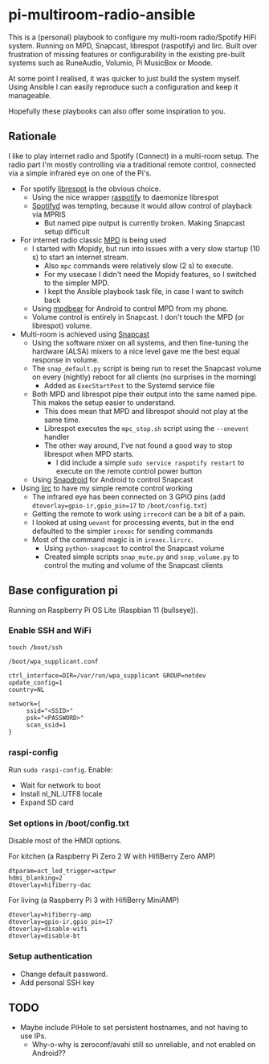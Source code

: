 # pi-multiroom-radio-ansible

This is a (personal) playbook to configure my multi-room radio/Spotify HiFi system. Running on 
MPD, Snapcast, librespot (raspotify) and lirc. Built over frustration of missing features or configurability
in the existing pre-built systems such as RuneAudio, Volumio, Pi MusicBox or Moode.

At some point I realised, it was quicker to just build the system myself. Using Ansible I can easily 
reproduce such a configuration and keep it manageable. 

Hopefully these playbooks can also offer some inspiration to you.

## Rationale 

I like to play internet radio and Spotify (Connect) in a multi-room setup. 
The radio part I'm mostly controlling via a traditional remote control, connected via
a simple infrared eye on one of the Pi's.

* For spotify [librespot](https://github.com/librespot-org/librespot) is the obvious choice.
  * Using the nice wrapper [raspotify](https://github.com/dtcooper/raspotify) to daemonize librespot
  * [Spotifyd](https://github.com/Spotifyd/spotifyd) was tempting, because it would allow control of playback via MPRIS
    * But named pipe output is currently broken. Making Snapcast setup difficult
* For internet radio classic [MPD](https://www.musicpd.org/) is being used
  * I started with Mopidy, but run into issues with a very slow startup (10 s) to start an internet stream.
    * Also `mpc` commands were relatively slow (2 s) to execute. 
    * For my usecase I didn't need the Mopidy features, so I switched to the simpler MPD.
    * I kept the Ansible playbook task file, in case I want to switch back
  * Using [mpdbear](https://play.google.com/store/apps/details?id=net.clacks.mpdbear&hl=nl&gl=US) for Android to control MPD from my phone.
  * Volume control is entirely in Snapcast. I don't touch the MPD (or librespot) volume.
* Multi-room is achieved using [Snapcast](https://github.com/badaix/snapcast)
  * Using the software mixer on all systems, and then fine-tuning the hardware (ALSA) mixers to a nice level gave me
    the best equal response in volume.
  * The `snap_default.py` script is being run to reset the Snapcast volume on every (nightly) reboot for all clients (no surprises in the morning)
    * Added as `ExecStartPost` to the Systemd service file
  * Both MPD and librespot pipe their output into the same named pipe. This makes the setup easier to understand.
    * This does mean that MPD and librespot should not play at the same time. 
    * Librespot executes the `mpc_stop.sh` script using the `--onevent` handler
    * The other way around, I've not found a good way to stop librespot when MPD starts.
      * I did include a simple `sudo service raspotify restart` to execute on the remote control power button
  * Using [Snapdroid](https://github.com/badaix/snapdroid) for Android to control Snapcast
* Using [lirc](https://www.lirc.org/) to have my simple remote control working
  * The infrared eye has been connected on 3 GPIO pins (add `dtoverlay=gpio-ir,gpio_pin=17` to `/boot/config.txt`)
  * Getting the remote to work using `irrecord` can be a bit of a pain. 
  * I looked at using `uevent` for processing events, but in the end defaulted to the simpler `irexec` for sending commands
  * Most of the command magic is in `irexec.lircrc`. 
    * Using `python-snapcast` to control the Snapcast volume
    * Created simple scripts `snap_mute.py` and `snap_volume.py` to control the muting and volume of the Snapcast clients

## Base configuration pi

Running on Raspberry Pi OS Lite (Raspbian 11 (bullseye)).  

### Enable SSH and WiFi
```
touch /boot/ssh
```

`/boot/wpa_supplicant.conf`
```
ctrl_interface=DIR=/var/run/wpa_supplicant GROUP=netdev
update_config=1
country=NL

network={
     ssid="<SSID>"
     psk="<PASSWORD>"
     scan_ssid=1
}
```

### raspi-config
Run `sudo raspi-config`. Enable:

* Wait for network to boot
* Install nl_NL.UTF8 locale
* Expand SD card

### Set options in /boot/config.txt
Disable most of the HMDI options.

For kitchen (a Raspberry Pi Zero 2 W with HifiBerry Zero AMP)
```
dtparam=act_led_trigger=actpwr
hdmi_blanking=2
dtoverlay=hifiberry-dac
```

For living (a Raspberry Pi 3 with HifiBerry MiniAMP)
```
dtoverlay=hifiberry-amp
dtoverlay=gpio-ir,gpio_pin=17
dtoverlay=disable-wifi
dtoverlay=disable-bt
```

### Setup authentication

* Change default password. 
* Add personal SSH key


## TODO
* Maybe include PiHole to set persistent hostnames, and not having to use IPs. 
  * Why-o-why is zeroconf/avahi still so unreliable, and not enabled on Android??
  